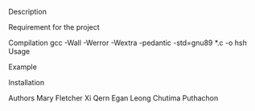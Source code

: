 Description

Requirement for the project

Compilation
gcc -Wall -Werror -Wextra -pedantic -std=gnu89 *.c -o hsh
Usage

Example

Installation

Authors
Mary Fletcher
Xi Qern Egan Leong
Chutima Puthachon
